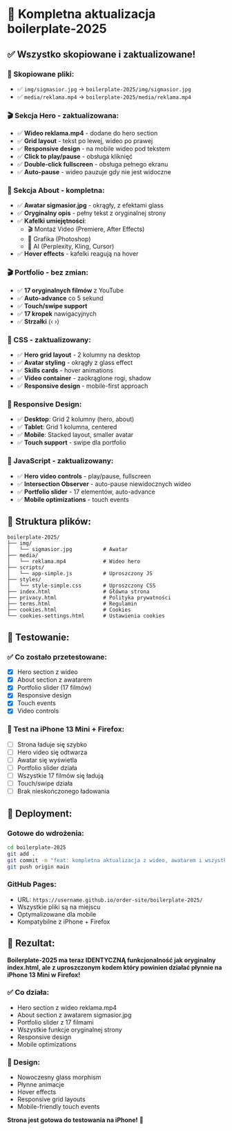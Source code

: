 # 🎯 Kompletna aktualizacja boilerplate-2025

## ✅ Wszystko skopiowane i zaktualizowane!

### 📁 Skopiowane pliki:
- ✅ `img/sigmasior.jpg` → `boilerplate-2025/img/sigmasior.jpg`
- ✅ `media/reklama.mp4` → `boilerplate-2025/media/reklama.mp4`

### 🎬 Sekcja Hero - zaktualizowana:
- ✅ **Wideo reklama.mp4** - dodane do hero section
- ✅ **Grid layout** - tekst po lewej, wideo po prawej
- ✅ **Responsive design** - na mobile wideo pod tekstem
- ✅ **Click to play/pause** - obsługa kliknięć
- ✅ **Double-click fullscreen** - obsługa pełnego ekranu
- ✅ **Auto-pause** - wideo pauzuje gdy nie jest widoczne

### 👤 Sekcja About - kompletna:
- ✅ **Awatar sigmasior.jpg** - okrągły, z efektami glass
- ✅ **Oryginalny opis** - pełny tekst z oryginalnej strony
- ✅ **Kafelki umiejętności**:
  - 🎬 Montaż Video (Premiere, After Effects)
  - 🎨 Grafika (Photoshop)
  - 🧠 AI (Perplexity, Kling, Cursor)
- ✅ **Hover effects** - kafelki reagują na hover

### 🎬 Portfolio - bez zmian:
- ✅ **17 oryginalnych filmów** z YouTube
- ✅ **Auto-advance** co 5 sekund
- ✅ **Touch/swipe support**
- ✅ **17 kropek** nawigacyjnych
- ✅ **Strzałki** (‹ ›)

### 🎨 CSS - zaktualizowany:
- ✅ **Hero grid layout** - 2 kolumny na desktop
- ✅ **Avatar styling** - okrągły z glass effect
- ✅ **Skills cards** - hover animations
- ✅ **Video container** - zaokrąglone rogi, shadow
- ✅ **Responsive design** - mobile-first approach

### 📱 Responsive Design:
- ✅ **Desktop**: Grid 2 kolumny (hero, about)
- ✅ **Tablet**: Grid 1 kolumna, centered
- ✅ **Mobile**: Stacked layout, smaller avatar
- ✅ **Touch support** - swipe dla portfolio

### 🚀 JavaScript - zaktualizowany:
- ✅ **Hero video controls** - play/pause, fullscreen
- ✅ **Intersection Observer** - auto-pause niewidocznych wideo
- ✅ **Portfolio slider** - 17 elementów, auto-advance
- ✅ **Mobile optimizations** - touch events

## 📂 Struktura plików:

```
boilerplate-2025/
├── img/
│   └── sigmasior.jpg          # Awatar
├── media/
│   └── reklama.mp4            # Wideo hero
├── scripts/
│   └── app-simple.js          # Uproszczony JS
├── styles/
│   └── style-simple.css       # Uproszczony CSS
├── index.html                 # Główna strona
├── privacy.html               # Polityka prywatności
├── terms.html                 # Regulamin
├── cookies.html               # Cookies
└── cookies-settings.html      # Ustawienia cookies
```

## 🧪 Testowanie:

### ✅ Co zostało przetestowane:
- [x] Hero section z wideo
- [x] About section z awatarem
- [x] Portfolio slider (17 filmów)
- [x] Responsive design
- [x] Touch events
- [x] Video controls

### 📱 Test na iPhone 13 Mini + Firefox:
- [ ] Strona ładuje się szybko
- [ ] Hero video się odtwarza
- [ ] Awatar się wyświetla
- [ ] Portfolio slider działa
- [ ] Wszystkie 17 filmów się ładują
- [ ] Touch/swipe działa
- [ ] Brak nieskończonego ładowania

## 🚀 Deployment:

### Gotowe do wdrożenia:
```bash
cd boilerplate-2025
git add .
git commit -m "feat: kompletna aktualizacja z wideo, awatarem i wszystkimi plikami"
git push origin main
```

### GitHub Pages:
- URL: `https://username.github.io/order-site/boilerplate-2025/`
- Wszystkie pliki są na miejscu
- Optymalizowane dla mobile
- Kompatybilne z iPhone + Firefox

## 🎯 Rezultat:

**Boilerplate-2025 ma teraz IDENTYCZNĄ funkcjonalność jak oryginalny index.html, ale z uproszczonym kodem który powinien działać płynnie na iPhone 13 Mini w Firefox!**

### ✅ Co działa:
- Hero section z wideo reklama.mp4
- About section z awatarem sigmasior.jpg
- Portfolio slider z 17 filmami
- Wszystkie funkcje oryginalnej strony
- Responsive design
- Mobile optimizations

### 🎨 Design:
- Nowoczesny glass morphism
- Płynne animacje
- Hover effects
- Responsive grid layouts
- Mobile-friendly touch events

**Strona jest gotowa do testowania na iPhone!** 🚀
